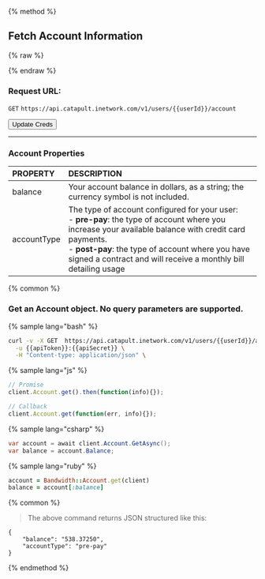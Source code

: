 {% method %}
## Fetch Account Information

{% raw %}

<script>
function myFunction() {
  'use strict';
  var newApiToken = localStorage.getItem("apiToken");
  var newApiSecret = localStorage.getItem("apiSecret");
  var newUserId = localStorage.getItem("userId");
  var tn = localStorage.getItem("tn");
  var oldUserId = "{{userId}}";
  var oldApiToken = "{{apiToken}}";
  var oldApiSecret = "{{apiSecret}}";

  var targetedElements = 'code:not(.get, .post, .delete, .put)';

  if (newUserId !== null){
    var oldUserIdMatch = new RegExp(oldUserId, 'g');
    $(targetedElements).each(function () {
      $(this).text($(this).text().replace(oldUserIdMatch, newUserId));
    });
  }

  if (newApiToken !== null){
    var oldApiTokenMatch = new RegExp(oldApiToken, 'g');
    $(targetedElements).each(function () {
      $(this).text($(this).text().replace(oldApiTokenMatch, newApiToken));
    });
  }

  if (newApiSecret !== null) {
    var oldApiSecretMatch = new RegExp(oldApiSecret, 'g');
    $(targetedElements).each(function () {
      $(this).text($(this).text().replace(oldApiSecretMatch, newApiSecret));
    });
  }
};

</script>

{% endraw %}

### Request URL:

<code class="get">GET</code> `https://api.catapult.inetwork.com/v1/users/{{userId}}/account`

<button onclick="myFunction()">Update Creds</button>

---

### Account Properties
| PROPERTY    | DESCRIPTION                                                                                                                                                                                                                                                                          |
|:------------|:-------------------------------------------------------------------------------------------------------------------------------------------------------------------------------------------------------------------------------------------------------------------------------------|
| balance     | Your account balance in dollars, as a string; the currency symbol is not included.                                                                                                                                                                                                   |
| accountType | The type of account configured for your user:<br>  - **pre-pay**: the type of account where you increase your available balance with credit card payments. <br> - **post-pay**: the type of account where you have signed a contract and will receive a monthly bill detailing usage |



{% common %}
### Get an Account object. No query parameters are supported.

{% sample lang="bash" %}

```bash
curl -v -X GET  https://api.catapult.inetwork.com/v1/users/{{userId}}/account \
  -u {{apiToken}}:{{apiSecret}} \
  -H "Content-type: application/json" \
```
{% sample lang="js" %}

```javascript
// Promise
client.Account.get().then(function(info){});

// Callback
client.Account.get(function(err, info){});
```

{% sample lang="csharp" %}

```csharp
var account = await client.Account.GetAsync();
var balance = account.Balance;
```

{% sample lang="ruby" %}

```ruby
account = Bandwidth::Account.get(client)
balance = account[:balance]
```
{% common %}

>The above command returns JSON structured like this:

```
{
	"balance": "538.37250",
	"accountType": "pre-pay"
}
```

{% endmethod %}
